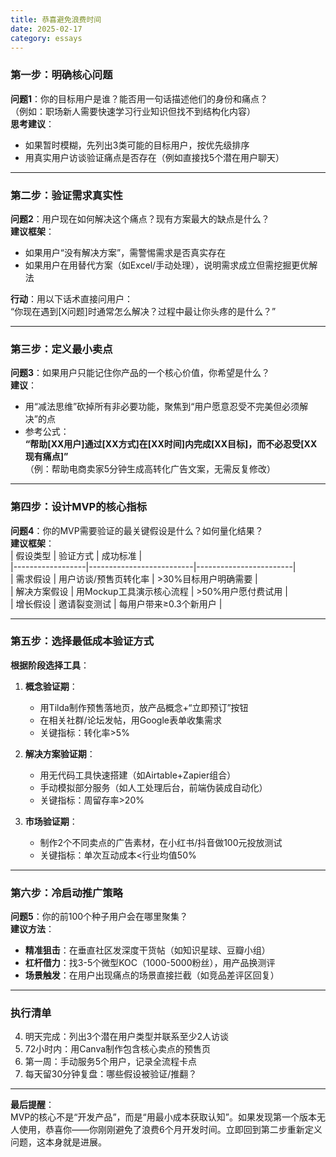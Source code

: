 ```yaml
---
title: 恭喜避免浪费时间
date: 2025-02-17
category: essays
---
```


### **第一步：明确核心问题**
**问题1**：你的目标用户是谁？能否用一句话描述他们的身份和痛点？  
（例如：职场新人需要快速学习行业知识但找不到结构化内容）  
**思考建议**：  
- 如果暂时模糊，先列出3类可能的目标用户，按优先级排序  
- 用真实用户访谈验证痛点是否存在（例如直接找5个潜在用户聊天）

---

### **第二步：验证需求真实性**
**问题2**：用户现在如何解决这个痛点？现有方案最大的缺点是什么？  
**建议框架**：  
- 如果用户“没有解决方案”，需警惕需求是否真实存在  
- 如果用户在用替代方案（如Excel/手动处理），说明需求成立但需挖掘更优解法  

**行动**：用以下话术直接问用户：  
“你现在遇到[X问题]时通常怎么解决？过程中最让你头疼的是什么？”

---

### **第三步：定义最小卖点**
**问题3**：如果用户只能记住你产品的一个核心价值，你希望是什么？  
**建议**：  
- 用“减法思维”砍掉所有非必要功能，聚焦到“用户愿意忍受不完美但必须解决”的点  
- 参考公式：  
**“帮助[XX用户]通过[XX方式]在[XX时间]内完成[XX目标]，而不必忍受[XX现有痛点]”**  
（例：帮助电商卖家5分钟生成高转化广告文案，无需反复修改）

---

### **第四步：设计MVP的核心指标**
**问题4**：你的MVP需要验证的最关键假设是什么？如何量化结果？  
**建议框架**：  
| 假设类型         | 验证方式                  | 成功标准                |  
|------------------|--------------------------|------------------------|  
| 需求假设         | 用户访谈/预售页转化率    | >30%目标用户明确需要   |  
| 解决方案假设     | 用Mockup工具演示核心流程 | >50%用户愿付费试用     |  
| 增长假设         | 邀请裂变测试             | 每用户带来≥0.3个新用户 |  

---

### **第五步：选择最低成本验证方式**
**根据阶段选择工具**：  
1. **概念验证期**：  
   - 用Tilda制作预售落地页，放产品概念+“立即预订”按钮  
   - 在相关社群/论坛发帖，用Google表单收集需求  
   - 关键指标：转化率>5%  

2. **解决方案验证期**：  
   - 用无代码工具快速搭建（如Airtable+Zapier组合）  
   - 手动模拟部分服务（如人工处理后台，前端伪装成自动化）  
   - 关键指标：周留存率>20%  

3. **市场验证期**：  
   - 制作2个不同卖点的广告素材，在小红书/抖音做100元投放测试  
   - 关键指标：单次互动成本<行业均值50%  

---

### **第六步：冷启动推广策略**
**问题5**：你的前100个种子用户会在哪里聚集？  
**建议方法**：  
- **精准狙击**：在垂直社区发深度干货帖（如知识星球、豆瓣小组）  
- **杠杆借力**：找3-5个微型KOC（1000-5000粉丝），用产品换测评  
- **场景触发**：在用户出现痛点的场景直接拦截（如竞品差评区回复）

---

### **执行清单**
4. 明天完成：列出3个潜在用户类型并联系至少2人访谈  
5. 72小时内：用Canva制作包含核心卖点的预售页  
6. 第一周：手动服务5个用户，记录全流程卡点  
7. 每天留30分钟复盘：哪些假设被验证/推翻？  

---

**最后提醒**：  
MVP的核心不是“开发产品”，而是“用最小成本获取认知”。如果发现第一个版本无人使用，恭喜你——你刚刚避免了浪费6个月开发时间。立即回到第二步重新定义问题，这本身就是进展。